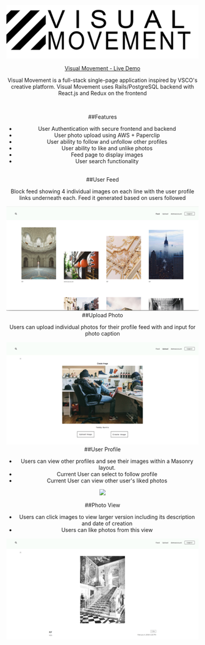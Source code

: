 <div align="center">
  <img src="./app/assets/images/logo.png"
</div>


[Visual Movement - Live Demo](https://visualmovement.herokuapp.com/#/)


Visual Movement is a full-stack single-page application inspired by VSCO's creative platform. Visual Movement uses Rails/PostgreSQL backend with React.js and Redux on the frontend

<br>

##Features
- User Authentication with secure frontend and backend
- User photo upload using AWS + Paperclip
- User ability to follow and unfollow other profiles
- User ability to like and unlike photos
- Feed page to display images
- User search functionality

<br>
##User Feed

Block feed showing 4 individual images on each line with the user profile links underneath each. Feed it generated based on users followed

<div align="center">
  <img src="./app/assets/images/feedpage.png"
</div>

<br>
##Upload Photo

Users can upload individual photos for their profile feed with and input for photo caption

<div align="center">
  <img src="./app/assets/images/uploadphoto.png"
</div>


<br>
##User Profile

- Users can view other profiles and see their images within a Masonry layout.
- Current User can select to follow profile
- Current User can view other user's liked photos
<div align="center">
  <img src="./app/assets/images/userprofile.png"
</div>

<br>

##Photo View
- Users can click images to view larger version including its description and date of creation
- Users can like photos from this view
<div align="center">
  <img src="./app/assets/images/singlephoto.png"
</div>
